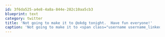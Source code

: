 ```yaml
---
id: 3f6da525-a4e8-4a8a-844e-282c10aa5cb3
blueprint: text
category: twitter
title: 'Not going to make it to @okdg tonight.  Have fun everyone!'
caption: 'Not going to make it to <span class="username username_linked">@<a href="https://twitter.com/okdg" title="OKDG">okdg</a></span> tonight.  Have fun everyone!'
---
```

